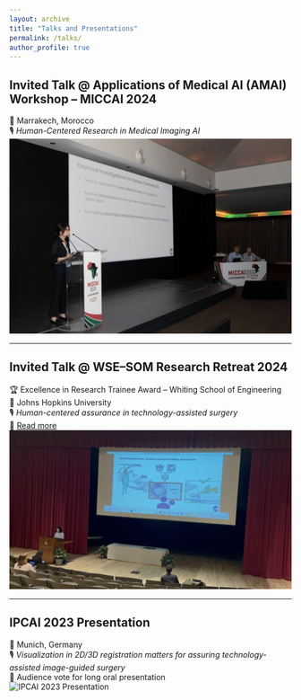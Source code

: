 ```yaml
---
layout: archive
title: "Talks and Presentations"
permalink: /talks/
author_profile: true
---
```


## Invited Talk @ Applications of Medical AI (AMAI) Workshop – MICCAI 2024

📍 Marrakech, Morocco  
🎙️ _Human-Centered Research in Medical Imaging AI_  
<img src="/images/amai2024.png" alt="AMAI Workshop at MICCAI 2024" width="600"/>

---

## Invited Talk @ WSE–SOM Research Retreat 2024

🏆 Excellence in Research Trainee Award – Whiting School of Engineering  
📍 Johns Hopkins University  
🎙️ _Human-centered assurance in technology-assisted surgery_  
🔗 [Read more](https://medicine-matters.blogs.hopkinsmedicine.org/2024/02/dom-wse-research-retreat-recap/)  
<img src="/images/wsesom2024.jpg" alt="Whiting School Award 2024" width="600"/>

---

## IPCAI 2023 Presentation

📍 Munich, Germany  
🎙️ _Visualization in 2D/3D registration matters for assuring technology-assisted image-guided surgery_  
🏅 Audience vote for long oral presentation  
<img src="/images/ipcai2023.jpg" alt="IPCAI 2023 Presentation" width="600"/>
